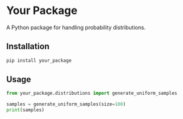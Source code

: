 # Your Package

A Python package for handling probability distributions.

## Installation
```bash
pip install your_package
```

## Usage
```python
from your_package.distributions import generate_uniform_samples

samples = generate_uniform_samples(size=100)
print(samples)
```
